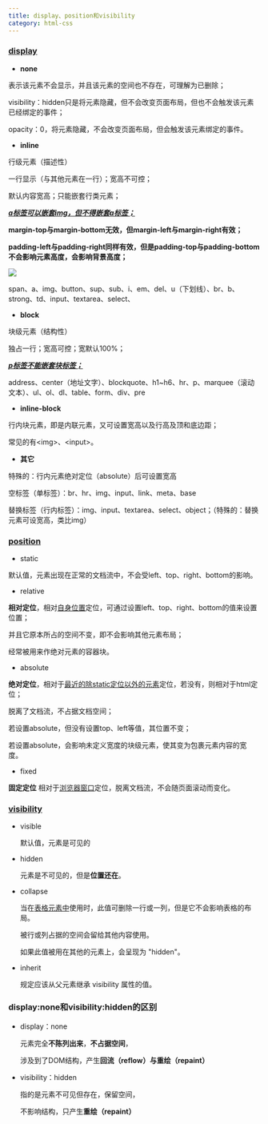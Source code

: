 ```yaml
---
title: display、position和visibility
category: html-css
---
```


### [display](https://www.w3school.com.cn/cssref/pr_class_display.asp)

- **none**

表示该元素不会显示，并且该元素的空间也不存在，可理解为已删除；

visibility：hidden只是将元素隐藏，但不会改变页面布局，但也不会触发该元素已经绑定的事件；

opacity：0，将元素隐藏，不会改变页面布局，但会触发该元素绑定的事件。

- **inline**

行级元素（描述性）

一行显示（与其他元素在一行）；宽高不可控；

默认内容宽高；只能嵌套行类元素；

**<u>*a标签可以嵌套img，但不得嵌套a标签；*</u>**

**margin-top与margin-bottom无效，但margin-left与margin-right有效；**

**padding-left与padding-right同样有效，但是padding-top与padding-bottom不会影响元素高度，会影响背景高度；**

![](http://dukangblog.top/img/inline-ele.padding.jpg)

span、a、img、button、sup、sub、i、em、del、u（下划线）、br、b、strong、td、input、textarea、select、

- **block**

块级元素（结构性）

独占一行；宽高可控；宽默认100%；

***<u>p标签不能嵌套块标签；</u>***

address、center（地址文字）、blockquote、h1~h6、hr、p、marquee（滚动文本）、ul、ol、dl、table、form、div、pre

- **inline-block**

行内块元素，即是内联元素，又可设置宽高以及行高及顶和底边距；

常见的有\<img\>、\<input\>。

- **其它**

特殊的：行内元素绝对定位（absolute）后可设置宽高

空标签（单标签）：br、hr、img、input、link、meta、base

替换标签（行内标签）：img、input、textarea、select、object；（特殊的：替换元素可设宽高，类比img）

### [position](https://www.w3school.com.cn/cssref/pr_class_position.asp)

- static 

默认值，元素出现在正常的文档流中，不会受left、top、right、bottom的影响。

- relative 

**相对定位**，相对<u>自身位置</u>定位，可通过设置left、top、right、bottom的值来设置位置；

并且它原本所占的空间不变，即不会影响其他元素布局；

经常被用来作绝对元素的容器块。

- absolute 

**绝对定位**，相对于<u>最近的除static定位以外的元素</u>定位，若没有，则相对于html定位；

脱离了文档流，不占据文档空间；

若设置absolute，但没有设置top、left等值，其位置不变；

若设置absolute，会影响未定义宽度的块级元素，使其变为包裹元素内容的宽度。

- fixed 

**固定定位** 相对于<u>浏览器窗口</u>定位，脱离文档流，不会随页面滚动而变化。

### [visibility](https://www.w3school.com.cn/cssref/pr_class_visibility.asp)

- visible

  默认值，元素是可见的

- hidden

  元素是不可见的，但是**位置还在**。

- collapse

  当在<u>表格元素中</u>使用时，此值可删除一行或一列，但是它不会影响表格的布局。

  被行或列占据的空间会留给其他内容使用。

  如果此值被用在其他的元素上，会呈现为 "hidden"。

- inherit

  规定应该从父元素继承 visibility 属性的值。

### display:none和visibility:hidden的区别

- display：none 

  元素完全**不陈列出来**，**不占据空间**，

  涉及到了DOM结构，产生**回流（reflow）与重绘（repaint）**

- visibility：hidden

  指的是元素不可见但存在，保留空间，

  不影响结构，只产生**重绘（repaint）**